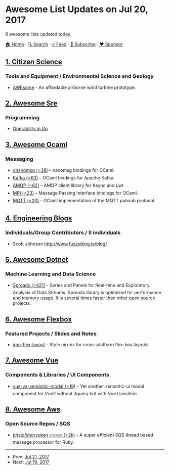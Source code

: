 # Awesome List Updates on Jul 20, 2017

8 awesome lists updated today.

[🏠 Home](/README.md) · [🔍 Search](https://www.trackawesomelist.com/search/) · [🔥 Feed](https://www.trackawesomelist.com/rss.xml) · [📮 Subscribe](https://trackawesomelist.us17.list-manage.com/subscribe?u=d2f0117aa829c83a63ec63c2f&id=36a103854c) · [❤️  Sponsor](https://github.com/sponsors/theowenyoung)



## [1. Citizen Science](/content/dylanrees/citizen-science/README.md)

### Tools and Equipment / Environmental Science and Geology

*   [AWEsome](https://www.lhc-ilc.physik.uni-bonn.de/research-groups/experimental-physics/prof.-k.-desch/research/airborne-wind-energy) - An affordable airborne wind turbine prototype.

## [2. Awesome Sre](/content/dastergon/awesome-sre/README.md)

### Programming

*   [Operability in Go](https://speakerdeck.com/ianschenck/operability-in-go)

## [3. Awesome Ocaml](/content/ocaml-community/awesome-ocaml/README.md)

### Messaging

*   [onanomsg (⭐38)](https://github.com/rgrinberg/onanomsg) – nanomsg bindings for OCaml.
*   [Kafka (⭐63)](https://github.com/didier-wenzek/ocaml-kafka) – OCaml bindings for Apache Kafka.
*   [AMQP (⭐62)](https://github.com/andersfugmann/amqp-client) – AMQP client library for Async and Lwt.
*   [MPI (⭐23)](https://github.com/xavierleroy/ocamlmpi) – Message Passing Interface bindings for OCaml.
*   [MQTT (⭐20)](https://github.com/j0sh/ocaml-mqtt) – OCaml implementation of the MQTT pubsub protocol.

## [4. Engineering Blogs](/content/kilimchoi/engineering-blogs/README.md)

### Individuals/Group Contributors / S individuals

*   Scott Johnson <http://www.fuzzyblog.io/blog/>

## [5. Awesome Dotnet](/content/quozd/awesome-dotnet/README.md)

### Machine Learning and Data Science

*   [Spreads (⭐421)](https://github.com/Spreads/Spreads/) - Series and Panels for Real-time and Exploratory Analysis of Data Streams. Spreads library is optimized for performance and memory usage. It is several times faster than other open source projects.

## [6. Awesome Flexbox](/content/afonsopacifer/awesome-flexbox/README.md)

### Featured Projects / Slides and Notes

*   [iron-flex-layout](https://www.webcomponents.org/element/PolymerElements/iron-flex-layout) - Style mixins for cross-platform flex-box layouts

## [7. Awesome Vue](/content/vuejs/awesome-vue/README.md)

### Components & Libraries / UI Components

*   [vue-ya-semantic-modal (⭐19)](https://github.com/qgp9/vue-ya-semantic-modal) - Yet another semantic-ui modal component for Vue2 without Jquery but with Vue transition

## [8. Awesome Aws](/content/donnemartin/awesome-aws/README.md)

### Open Source Repos / SQS

*   [phstc/shoryuken :fire::fire::fire::fire: (⭐2k)](https://github.com/phstc/shoryuken) - A super efficient SQS thread based message processor for Ruby.

---

- Prev: [Jul 21, 2017](/content/2017/07/21/README.md)
- Next: [Jul 19, 2017](/content/2017/07/19/README.md)
